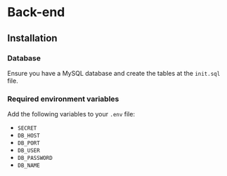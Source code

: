 # Back-end

## Installation

### Database

Ensure you have a MySQL database and create the tables at the `init.sql` file.

### Required environment variables

Add the following variables to your `.env` file:

- `SECRET`
- `DB_HOST`
- `DB_PORT`
- `DB_USER`
- `DB_PASSWORD`
- `DB_NAME`